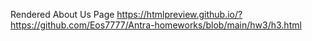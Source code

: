 Rendered About Us Page
https://htmlpreview.github.io/?https://github.com/Eos7777/Antra-homeworks/blob/main/hw3/h3.html